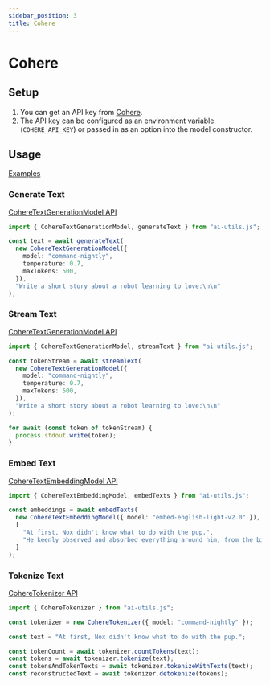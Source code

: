 ```yaml
---
sidebar_position: 3
title: Cohere
---
```


# Cohere

## Setup

1. You can get an API key from [Cohere](https://cohere.com/).
1. The API key can be configured as an environment variable (`COHERE_API_KEY`) or passed in as an option into the model constructor.

## Usage

[Examples](https://github.com/lgrammel/ai-utils.js/tree/main/examples/basic/src/model-provider/cohere)

### Generate Text

[CohereTextGenerationModel API](/api/classes/CohereTextGenerationModel)

```ts
import { CohereTextGenerationModel, generateText } from "ai-utils.js";

const text = await generateText(
  new CohereTextGenerationModel({
    model: "command-nightly",
    temperature: 0.7,
    maxTokens: 500,
  }),
  "Write a short story about a robot learning to love:\n\n"
);
```

### Stream Text

[CohereTextGenerationModel API](/api/classes/CohereTextGenerationModel)

```ts
import { CohereTextGenerationModel, streamText } from "ai-utils.js";

const tokenStream = await streamText(
  new CohereTextGenerationModel({
    model: "command-nightly",
    temperature: 0.7,
    maxTokens: 500,
  }),
  "Write a short story about a robot learning to love:\n\n"
);

for await (const token of tokenStream) {
  process.stdout.write(token);
}
```

### Embed Text

[CohereTextEmbeddingModel API](/api/classes/CohereTextEmbeddingModel)

```ts
import { CohereTextEmbeddingModel, embedTexts } from "ai-utils.js";

const embeddings = await embedTexts(
  new CohereTextEmbeddingModel({ model: "embed-english-light-v2.0" }),
  [
    "At first, Nox didn't know what to do with the pup.",
    "He keenly observed and absorbed everything around him, from the birds in the sky to the trees in the forest.",
  ]
);
```

### Tokenize Text

[CohereTokenizer API](/api/classes/CohereTokenizer)

```ts
import { CohereTokenizer } from "ai-utils.js";

const tokenizer = new CohereTokenizer({ model: "command-nightly" });

const text = "At first, Nox didn't know what to do with the pup.";

const tokenCount = await tokenizer.countTokens(text);
const tokens = await tokenizer.tokenize(text);
const tokensAndTokenTexts = await tokenizer.tokenizeWithTexts(text);
const reconstructedText = await tokenizer.detokenize(tokens);
```
